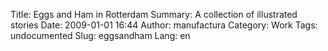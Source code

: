 Title: Eggs and Ham in Rotterdam
Summary: A collection of illustrated stories
Date: 2009-01-01 16:44
Author: manufactura
Category: Work
Tags: undocumented
Slug: eggsandham
Lang: en

